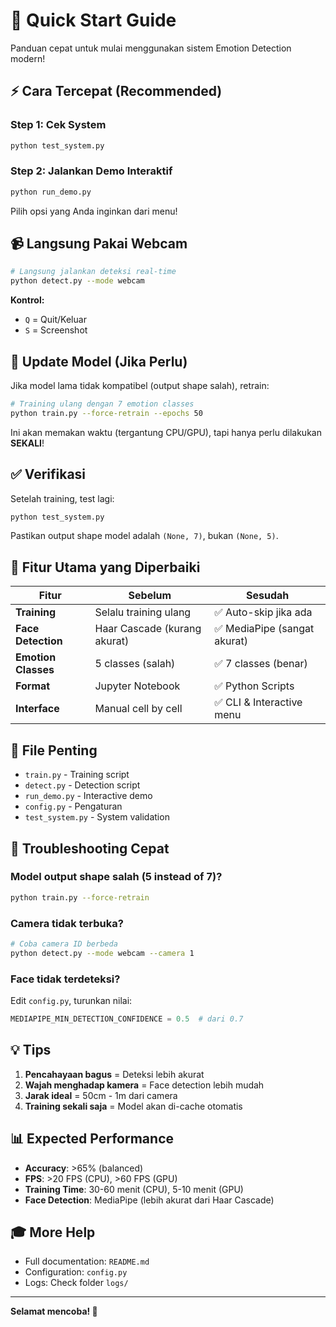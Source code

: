 # 🚀 Quick Start Guide

Panduan cepat untuk mulai menggunakan sistem Emotion Detection modern!

## ⚡ Cara Tercepat (Recommended)

### Step 1: Cek System
```bash
python test_system.py
```

### Step 2: Jalankan Demo Interaktif
```bash
python run_demo.py
```

Pilih opsi yang Anda inginkan dari menu!

## 📹 Langsung Pakai Webcam

```bash
# Langsung jalankan deteksi real-time
python detect.py --mode webcam
```

**Kontrol:**
- `Q` = Quit/Keluar
- `S` = Screenshot

## 🔄 Update Model (Jika Perlu)

Jika model lama tidak kompatibel (output shape salah), retrain:

```bash
# Training ulang dengan 7 emotion classes
python train.py --force-retrain --epochs 50
```

Ini akan memakan waktu (tergantung CPU/GPU), tapi hanya perlu dilakukan **SEKALI**!

## ✅ Verifikasi

Setelah training, test lagi:
```bash
python test_system.py
```

Pastikan output shape model adalah `(None, 7)`, bukan `(None, 5)`.

## 🎯 Fitur Utama yang Diperbaiki

| Fitur | Sebelum | Sesudah |
|-------|---------|---------|
| **Training** | Selalu training ulang | ✅ Auto-skip jika ada |
| **Face Detection** | Haar Cascade (kurang akurat) | ✅ MediaPipe (sangat akurat) |
| **Emotion Classes** | 5 classes (salah) | ✅ 7 classes (benar) |
| **Format** | Jupyter Notebook | ✅ Python Scripts |
| **Interface** | Manual cell by cell | ✅ CLI & Interactive menu |

## 📁 File Penting

- `train.py` - Training script
- `detect.py` - Detection script  
- `run_demo.py` - Interactive demo
- `config.py` - Pengaturan
- `test_system.py` - System validation

## 🐛 Troubleshooting Cepat

### Model output shape salah (5 instead of 7)?
```bash
python train.py --force-retrain
```

### Camera tidak terbuka?
```bash
# Coba camera ID berbeda
python detect.py --mode webcam --camera 1
```

### Face tidak terdeteksi?
Edit `config.py`, turunkan nilai:
```python
MEDIAPIPE_MIN_DETECTION_CONFIDENCE = 0.5  # dari 0.7
```

## 💡 Tips

1. **Pencahayaan bagus** = Deteksi lebih akurat
2. **Wajah menghadap kamera** = Face detection lebih mudah
3. **Jarak ideal** = 50cm - 1m dari camera
4. **Training sekali saja** = Model akan di-cache otomatis

## 📊 Expected Performance

- **Accuracy**: >65% (balanced)
- **FPS**: >20 FPS (CPU), >60 FPS (GPU)
- **Training Time**: 30-60 menit (CPU), 5-10 menit (GPU)
- **Face Detection**: MediaPipe (lebih akurat dari Haar Cascade)

## 🎓 More Help

- Full documentation: `README.md`
- Configuration: `config.py`
- Logs: Check folder `logs/`

---

**Selamat mencoba! 🎉**
